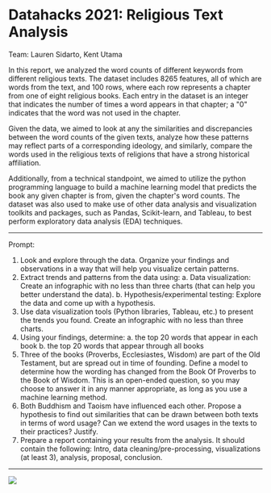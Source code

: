# Datahacks 2021: Religious Text Analysis
Team: Lauren Sidarto, Kent Utama

In this report, we analyzed the word counts of different keywords from different religious texts. The dataset includes 8265 features, all of which are words from the text, and 100 rows, where each row represents a chapter from one of eight religious books. Each entry in the dataset is an integer that indicates the number of times a word appears in that chapter; a "0" indicates that the word was not used in the chapter.

Given the data, we aimed to look at any the similarities and discrepancies between the word counts of the given texts, analyze how these patterns may reflect parts of a corresponding ideology, and similarly, compare the words used in the religious texts of religions that have a strong historical affiliation.

Additionally, from a technical standpoint, we aimed to utilize the python programming language to build a machine learning model that predicts the book any given chapter is from, given the chapter's word counts. The dataset was also used to make use of other data analysis and visualization toolkits and packages, such as Pandas, Scikit-learn, and Tableau, to best perform exploratory data analysis (EDA) techniques.

---

Prompt:
1. Look and explore through the data. Organize your findings and observations in a way that will help you visualize certain patterns.
2. Extract trends and patterns from the data using:
a. Data visualization: Create an infographic with no less than three charts (that can
help you better understand the data).
b. Hypothesis/experimental testing: Explore the data and come up with a
hypothesis.
3. Use data visualization tools (Python libraries, Tableau, etc.) to present the trends you
found. Create an infographic with no less than three charts.
4. Using your findings, determine:
a. the top 20 words that appear in each book
b. the top 20 words that appear through all books
5. Three of the books (Proverbs, Ecclesiastes, Wisdom) are part of the Old Testament, but
are spread out in time of founding. Define a model to determine how the wording has changed from the Book Of Proverbs to the Book of Wisdom. This is an open-ended question, so you may choose to answer it in any manner appropriate, as long as you use a machine learning method.
6. Both Buddhism and Taoism have influenced each other. Propose a hypothesis to find out similarities that can be drawn between both texts in terms of word usage? Can we extend the word usages in the texts to their practices? Justify.
7. Prepare a report containing your results from the analysis. It should contain the following: Intro, data cleaning/pre-processing, visualizations (at least 3), analysis, proposal, conclusion.

---

<img src='https://media.discordapp.net/attachments/830289084407742478/830290343445528576/unknown.png'>
